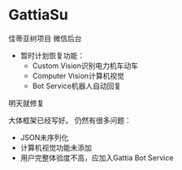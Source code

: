 # GattiaSu
佳蒂亚树项目 微信后台


- 暂时计划恢复功能：
    - Custom Vision识别电力机车动车
    - Computer Vision计算机视觉
    - Bot Service机器人自动回复

明天就修复


大体框架已经写好。
仍然有很多问题：
- JSON未序列化
- 计算机视觉功能未添加
- 用户完整体验度不高，应加入Gattia Bot Service
